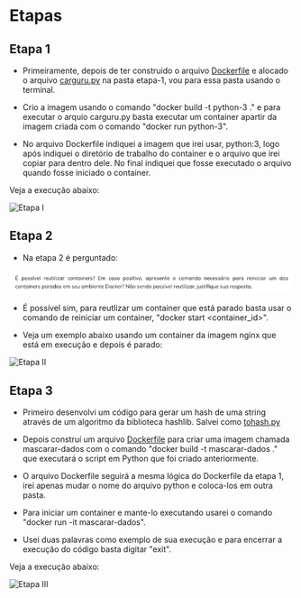 # Etapas


## Etapa 1
- Primeiramente, depois de ter construído o arquivo [Dockerfile](../Desafio/etapa-1/Dockerfile) e alocado o arquivo [carguru.py](../Desafio/etapa-1/carguru.py) na pasta etapa-1, vou para essa pasta usando o terminal.

- Crio a imagem usando o comando "docker build -t python-3 ." e para executar o arquio carguru.py basta executar um container apartir da imagem criada com o comando "docker run python-3".

- No arquivo Dockerfile indiquei a imagem que irei usar, python:3, logo após indiquei o diretório de trabalho do container e o arquivo que irei copiar para dentro dele. No final indiquei que fosse executado o arquivo quando fosse iniciado o container.

Veja a execução abaixo:

![Etapa I](../Desafio/etapa-1/evidência_etapa-1.png)


## Etapa 2
- Na etapa 2 é perguntado:

![Etapa II](../Desafio/etapa-2/pergunta.png)

- É possível sim, para reutlizar um container que está parado basta usar o comando de reiniciar um container, "docker start <container_id>". 

- Veja um exemplo abaixo usando um container da imagem nginx que está em execução e depois é parado:

![Etapa II](../Desafio/etapa-2/evidência_etapa-2.png)


## Etapa 3
- Primeiro desenvolvi um código para gerar um hash de uma string através de um algoritmo da biblioteca hashlib. Salvei como [tohash.py](../Desafio/etapa-3/tohash.py)

- Depois construí um arquivo [Dockerfile](../Desafio/etapa-3/Dockerfile) para criar uma imagem chamada mascarar-dados com o comando "docker build -t mascarar-dados ." que executará o script em Python que foi criado anteriormente. 

- O arquivo Dockerfile seguirá a mesma lógica do Dockerfile da etapa 1, irei apenas mudar o nome do arquivo python e coloca-los em outra pasta.

- Para iniciar um container e mante-lo executando usarei o comando "docker run -it mascarar-dados".

- Usei duas palavras como exemplo de sua execução e para encerrar a execução do código basta digitar "exit". 

Veja a execução abaixo:

![Etapa III](../Desafio/etapa-3/evidência_etapa-3.png)
